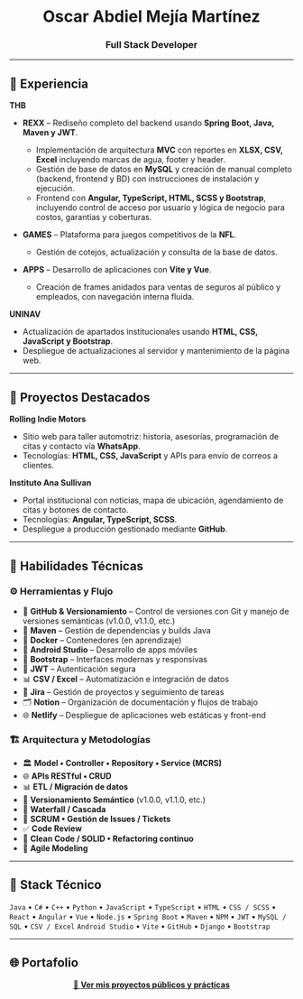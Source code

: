 <h1 align="center">Oscar Abdiel Mejía Martínez</h1>
<h3 align="center">Full Stack Developer</h3>

---

## 🧰 Experiencia

**THB**  
- **REXX** – Rediseño completo del backend usando **Spring Boot, Java, Maven y JWT**.  
  - Implementación de arquitectura **MVC** con reportes en **XLSX, CSV, Excel** incluyendo marcas de agua, footer y header.  
  - Gestión de base de datos en **MySQL** y creación de manual completo (backend, frontend y BD) con instrucciones de instalación y ejecución.  
  - Frontend con **Angular, TypeScript, HTML, SCSS y Bootstrap**, incluyendo control de acceso por usuario y lógica de negocio para costos, garantías y coberturas.  

- **GAMES** – Plataforma para juegos competitivos de la **NFL**.  
  - Gestión de cotejos, actualización y consulta de la base de datos.  

- **APPS** – Desarrollo de aplicaciones con **Vite y Vue**.  
  - Creación de frames anidados para ventas de seguros al público y empleados, con navegación interna fluida.

**UNINAV**  
- Actualización de apartados institucionales usando **HTML, CSS, JavaScript y Bootstrap**.  
- Despliegue de actualizaciones al servidor y mantenimiento de la página web.

---

## 🚀 Proyectos Destacados

**Rolling Indie Motors**  
- Sitio web para taller automotriz: historia, asesorías, programación de citas y contacto vía **WhatsApp**.  
- Tecnologías: **HTML, CSS, JavaScript** y APIs para envío de correos a clientes.

**Instituto Ana Sullivan**  
- Portal institucional con noticias, mapa de ubicación, agendamiento de citas y botones de contacto.  
- Tecnologías: **Angular, TypeScript, SCSS**.  
- Despliegue a producción gestionado mediante **GitHub**.

---

## 🧠 Habilidades Técnicas

### ⚙️ Herramientas y Flujo
- 🐙 **GitHub & Versionamiento** – Control de versiones con Git y manejo de versiones semánticas (v1.0.0, v1.1.0, etc.)
- 🧩 **Maven** – Gestión de dependencias y builds Java  
- 🐳 **Docker** – Contenedores (en aprendizaje)  
- 📱 **Android Studio** – Desarrollo de apps móviles  
- 🎨 **Bootstrap** – Interfaces modernas y responsivas  
- 🔐 **JWT** – Autenticación segura  
- 📊 **CSV / Excel** – Automatización e integración de datos  
- 📌 **Jira** – Gestión de proyectos y seguimiento de tareas  
- 🗂️ **Notion** – Organización de documentación y flujos de trabajo  
- 🌐 **Netlify** – Despliegue de aplicaciones web estáticas y front-end

### 🏗️ Arquitectura y Metodologías
- 🏛️ **Model • Controller • Repository • Service (MCRS)**  
- 🌐 **APIs RESTful • CRUD**
- 📊 **ETL / Migración de datos**
- 🔄 **Versionamiento Semántico** (v1.0.0, v1.1.0, etc.)  
- 🧩 **Waterfall / Cascada**  
- 📌 **SCRUM • Gestión de Issues / Tickets**  
- ✅ **Code Review**  
- 🧹 **Clean Code / SOLID • Refactoring continuo**  
- 📐 **Agile Modeling**

  
---

## 🧩 Stack Técnico
`Java` • `C#` • `C++` • `Python` • `JavaScript` • `TypeScript` • `HTML` • `CSS / SCSS` • `React` • `Angular` • `Vue` • `Node.js` • `Spring Boot` • `Maven` • `NPM` • `JWT` • `MySQL / SQL` • `CSV / Excel` 
                                                                      `Android Studio` • `Vite` • `GitHub` • `Django` • `Bootstrap`

---

## 🌐 Portafolio
<p align="center">
  <a href="https://github.com/Abdiel-Mejia?tab=repositories" target="_blank">
    🎯 <b>Ver mis proyectos públicos y prácticas</b>
  </a>
</p>


